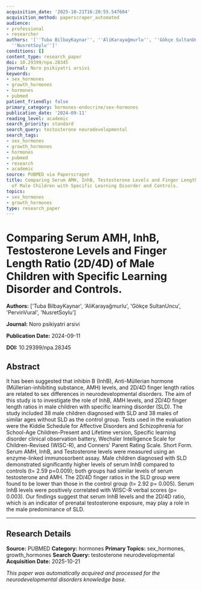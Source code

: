 ```yaml
---
acquisition_date: '2025-10-21T16:20:55.547604'
acquisition_method: paperscraper_automated
audience:
- professional
- researcher
authors: '[''Tuba BilbayKaynar'', ''AliKarayağmurlu'', ''Gökçe SultanUncu'', ''PervinVural'',
  ''NusretSoylu'']'
conditions: []
content_type: research_paper
doi: 10.29399/npa.28345
journal: Noro psikiyatri arsivi
keywords:
- sex_hormones
- growth_hormones
- hormones
- pubmed
patient_friendly: false
primary_category: hormones-endocrine/sex-hormones
publication_date: '2024-09-11'
reading_level: academic
search_priority: standard
search_query: testosterone neurodevelopmental
search_tags:
- sex_hormones
- growth_hormones
- hormones
- pubmed
- research
- academic
source: PUBMED via Paperscraper
title: Comparing Serum AMH, InhB, Testosterone Levels and Finger Length Ratio (2D/4D)
  of Male Children with Specific Learning Disorder and Controls.
topics:
- sex_hormones
- growth_hormones
type: research_paper
---
```


# Comparing Serum AMH, InhB, Testosterone Levels and Finger Length Ratio (2D/4D) of Male Children with Specific Learning Disorder and Controls.

**Authors:** ['Tuba BilbayKaynar', 'AliKarayağmurlu', 'Gökçe SultanUncu', 'PervinVural', 'NusretSoylu']

**Journal:** Noro psikiyatri arsivi

**Publication Date:** 2024-09-11

**DOI:** 10.29399/npa.28345

## Abstract

It has been suggested that inhibin B (InhB), Anti-Müllerian hormone (Müllerian-inhibiting substance, AMH) levels, and 2D/4D finger length ratios are related to sex differences in neurodevelopmental disorders. The aim of this study is to investigate the role of InhB, AMH levels, and 2D/4D finger length ratios in male children with specific learning disorder (SLD). The study included 38 male children diagnosed with SLD and 38 males of similar ages without SLD as the control group. Tests used in the evaluation were the Kiddie Schedule for Affective Disorders and Schizophrenia for School-Age Children-Present and Lifetime version, Specific learning disorder clinical observation battery, Wechsler Intelligence Scale for Children-Revised (WISC-R), and Conners' Parent Rating Scale. Short Form. Serum AMH, InhB, and Testosterone levels were measured using an enzyme-linked immunosorbent assay. Male children diagnosed with SLD demonstrated significantly higher levels of serum InhB compared to controls (t= 2.59 p=0.009); both groups had similar levels of serum testosterone and AMH. The 2D/4D finger ratios in the SLD group were found to be lower than those in the control group (t= 2.92 p= 0.005). Serum InhB levels were positively correlated with WISC-R verbal scores (p= 0.003). Our findings suggest that serum InhB levels and the 2D/4D ratio, which is an indicator of prenatal testosterone exposure, may play a role in the male predominance of SLD.

---

## Research Details

**Source:** PUBMED
**Category:** hormones
**Primary Topics:** sex_hormones, growth_hormones
**Search Query:** testosterone neurodevelopmental
**Acquisition Date:** 2025-10-21

*This paper was automatically acquired and processed for the neurodevelopmental disorders knowledge base.*
